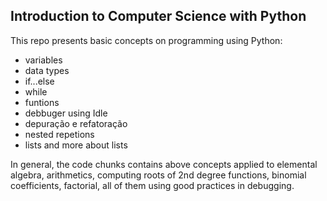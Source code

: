 ## Introduction to Computer Science with Python

This repo presents basic concepts on programming using Python:

* variables
* data types
* if...else
* while
* funtions
* debbuger using Idle
* depuração e refatoração
* nested repetions
* lists and more about lists

In general, the code chunks contains above concepts applied to elemental algebra, arithmetics, computing roots of 2nd degree functions, binomial coefficients, factorial, all of them using good practices in debugging.
